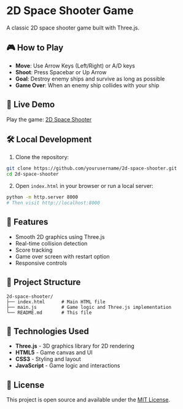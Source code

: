 # 2D Space Shooter Game

A classic 2D space shooter game built with Three.js.

## 🎮 How to Play

- **Move**: Use Arrow Keys (Left/Right) or A/D keys
- **Shoot**: Press Spacebar or Up Arrow
- **Goal**: Destroy enemy ships and survive as long as possible
- **Game Over**: When an enemy ship collides with your ship

## 🚀 Live Demo

Play the game: [2D Space Shooter](https://YOUR_USERNAME.github.io/2d-space-shooter)

## 🛠️ Local Development

1. Clone the repository:
```bash
git clone https://github.com/yourusername/2d-space-shooter.git
cd 2d-space-shooter
```

2. Open `index.html` in your browser or run a local server:
```bash
python -m http.server 8000
# Then visit http://localhost:8000
```

## 🎯 Features

- Smooth 2D graphics using Three.js
- Real-time collision detection
- Score tracking
- Game over screen with restart option
- Responsive controls

## 📁 Project Structure

```
2d-space-shooter/
├── index.html      # Main HTML file
├── main.js         # Game logic and Three.js implementation
└── README.md       # This file
```

## 🎨 Technologies Used

- **Three.js** - 3D graphics library for 2D rendering
- **HTML5** - Game canvas and UI
- **CSS3** - Styling and layout
- **JavaScript** - Game logic and interactions

## 📝 License

This project is open source and available under the [MIT License](LICENSE). 